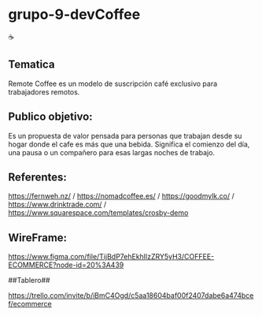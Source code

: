 # grupo-9-devCoffee
☕

## Tematica
Remote Coffee es un modelo de suscripción café exclusivo para trabajadores remotos.

## Publico objetivo:
Es un propuesta de valor pensada para personas que trabajan desde su hogar donde el cafe es más que una bebida. 
Significa el comienzo del día, una pausa o un compañero para esas largas noches de trabajo.

## Referentes:
https://fernweh.nz/ / https://nomadcoffee.es/ / https://goodmylk.co/ / https://www.drinktrade.com/ / https://www.squarespace.com/templates/crosby-demo

## WireFrame:
https://www.figma.com/file/TijBdP7ehEkhIlzZRY5yH3/COFFEE-ECOMMERCE?node-id=20%3A439

##Tablero##

https://trello.com/invite/b/iBmC4Ogd/c5aa18604baf00f2407dabe6a474bcef/ecommerce 

